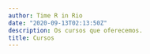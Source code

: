 ```yaml
---
author: Time R in Rio
date: "2020-09-13T02:13:50Z"
description: Os cursos que oferecemos.
title: Cursos
---
```


